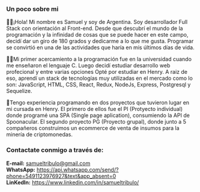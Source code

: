                                       
### **Un poco sobre mi**

🙋‍♂️¡Hola! Mi nombre es Samuel y soy de Argentina. Soy desarrollador Full Stack con orientación al Front-end. Desde que descubrí el mundo de la programación y la infinidad de cosas que se puede hacer en este campo, decidí dar un giro de 180 grados y dedicarme a lo que me gusta. Programar se convirtió en una de las actividades que haría en mis últimos días de vida.


👨‍💻Mi primer acercamiento a la programación fue en la universidad cuando me enseñaron el lenguaje C. Luego decidí estudiar desarrollo web profecional y entre varias opciones Opté por estudiar en Henry. A raiz de eso, aprendí un stack de tecnologías muy utilizadas en el mercado como lo son: JavaScript, HTML, CSS, React, Redux, NodeJs, Express, Postgresql y Sequelize.

💼Tengo experiencia programando en dos proyectos que tuvieron lugar en mi cursada en Henry. El primero de ellos fue el PI (Protyecto individual) donde programé una SPA (Single page aplication), consumiendo la API de Spoonacular. El segundo proyecto PG (Proyecto grupal), donde junto a 5 compañeros construimos un ecommerce de venta de insumos para la minería de criptomonedas. 



### **Contactate conmigo a través de:**
**E-mail:** samueltribulo@gmail.com  
**WhatsApp:** https://api.whatsapp.com/send/?phone=5491123976927&text&app_absent=0    
**LinKedIn:** https://www.linkedin.com/in/samueltribulo/